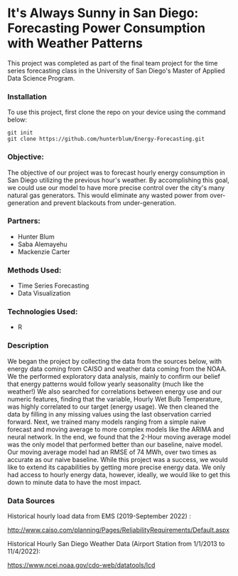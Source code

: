 # It's Always Sunny in San Diego: Forecasting Power Consumption with Weather Patterns

This project was completed as part of the final team project for the time series forecasting class in the University of San Diego's Master of Applied Data Science Program.

### Installation
To use this project, first clone the repo on your device using the command below:
```
git init
git clone https://github.com/hunterblum/Energy-Forecasting.git
```

### Objective:

The objective of our project was to forecast hourly energy consumption in San Diego utilizing the previous hour's weather. By accomplishing this goal, we could use our model to have more precise control over the city's many natural gas generators. This would eliminate any wasted power from over-generation and prevent blackouts from under-generation.

### Partners:
* Hunter Blum
* Saba Alemayehu
* Mackenzie Carter

### Methods Used:
* Time Series Forecasting
* Data Visualization

### Technologies Used:
* R

### Description

We began the project by collecting the data from the sources below, with energy data coming from CAISO and weather data coming from the NOAA. We the performed exploratory data analysis, mainly to confirm our belief that energy patterns would follow yearly seasonality (much like the weather!) We also searched for correlations between energy use and our numeric features, finding that the variable, Hourly Wet Bulb Temperature, was highly correlated to our target (energy usage). We then cleaned the data by filling in any missing values using the last observation carried forward. Next, we trained many models ranging from a simple naive forecast and moving average to more complex models like the ARIMA and neural network. In the end, we found that the 2-Hour moving average model was the only model that performed better than our baseline, naive model. Our moving average model had an RMSE of 74 MWh, over two times as accurate as our naive baseline. While this project was a success, we would like to extend its capabilities by getting more precise energy data. We only had access to hourly energy data, however, ideally, we would like to get this down to minute data to have the most impact. 



### Data Sources
Historical hourly load data from EMS (2019-September 2022) : 

http://www.caiso.com/planning/Pages/ReliabilityRequirements/Default.aspx

Historical Hourly San Diego Weather Data (Airport Station from 1/1/2013 to 11/4/2022): 

https://www.ncei.noaa.gov/cdo-web/datatools/lcd

